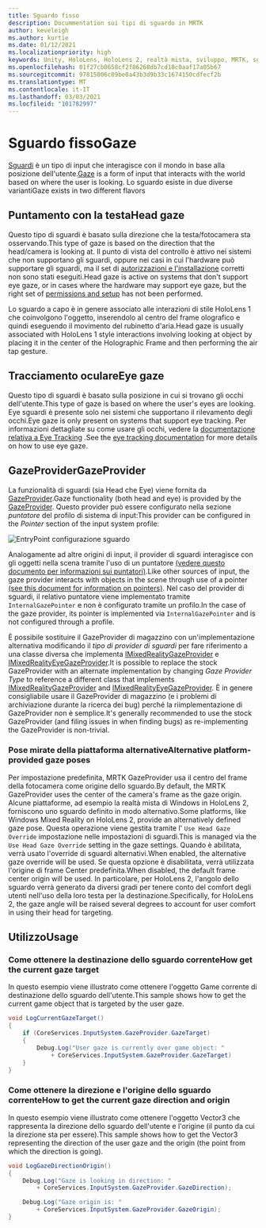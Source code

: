 ```yaml
---
title: Sguardo fisso
description: Docummentation sui tipi di sguardo in MRTK
author: keveleigh
ms.author: kurtie
ms.date: 01/12/2021
ms.localizationpriority: high
keywords: Unity, HoloLens, HoloLens 2, realtà mista, sviluppo, MRTK, sguardo,
ms.openlocfilehash: 01f27cb0658cf2f86268db7cd18c0aaf17a05b67
ms.sourcegitcommit: 97815006c09be0a43b3d9b33c1674150cdfecf2b
ms.translationtype: MT
ms.contentlocale: it-IT
ms.lasthandoff: 03/03/2021
ms.locfileid: "101782997"
---
```

# <a name="gaze"></a><span data-ttu-id="14f49-104">Sguardo fisso</span><span class="sxs-lookup"><span data-stu-id="14f49-104">Gaze</span></span>

<span data-ttu-id="14f49-105">[Sguardi](https://docs.microsoft.com/windows/mixed-reality/gaze) è un tipo di input che interagisce con il mondo in base alla posizione dell'utente.</span><span class="sxs-lookup"><span data-stu-id="14f49-105">[Gaze](https://docs.microsoft.com/windows/mixed-reality/gaze) is a form of input that interacts with the world based on where the user is looking.</span></span> <span data-ttu-id="14f49-106">Lo sguardo esiste in due diverse varianti</span><span class="sxs-lookup"><span data-stu-id="14f49-106">Gaze exists in two different flavors</span></span>

## <a name="head-gaze"></a><span data-ttu-id="14f49-107">Puntamento con la testa</span><span class="sxs-lookup"><span data-stu-id="14f49-107">Head gaze</span></span>

<span data-ttu-id="14f49-108">Questo tipo di sguardi è basato sulla direzione che la testa/fotocamera sta osservando.</span><span class="sxs-lookup"><span data-stu-id="14f49-108">This type of gaze is based on the direction that the head/camera is looking at.</span></span> <span data-ttu-id="14f49-109">Il punto di vista del controllo è attivo nei sistemi che non supportano gli sguardi, oppure nei casi in cui l'hardware può supportare gli sguardi, ma il set di [autorizzazioni e l'installazione](../eye-tracking/eye-tracking-basic-setup.md#eye-tracking-requirements-checklist) corretti non sono stati eseguiti.</span><span class="sxs-lookup"><span data-stu-id="14f49-109">Head gaze is active on systems that don't support eye gaze, or in cases where the hardware may support eye gaze, but the right set of [permissions and setup](../eye-tracking/eye-tracking-basic-setup.md#eye-tracking-requirements-checklist) has not been performed.</span></span>

<span data-ttu-id="14f49-110">Lo sguardo a capo è in genere associato alle interazioni di stile HoloLens 1 che coinvolgono l'oggetto, inserendolo al centro del frame olografico e quindi eseguendo il movimento del rubinetto d'aria.</span><span class="sxs-lookup"><span data-stu-id="14f49-110">Head gaze is usually associated with HoloLens 1 style interactions involving looking at object by placing it in the center of the Holographic Frame and then performing the air tap gesture.</span></span>

## <a name="eye-gaze"></a><span data-ttu-id="14f49-111">Tracciamento oculare</span><span class="sxs-lookup"><span data-stu-id="14f49-111">Eye gaze</span></span>

<span data-ttu-id="14f49-112">Questo tipo di sguardi è basato sulla posizione in cui si trovano gli occhi dell'utente.</span><span class="sxs-lookup"><span data-stu-id="14f49-112">This type of gaze is based on where the user's eyes are looking.</span></span> <span data-ttu-id="14f49-113">Eye sguardi è presente solo nei sistemi che supportano il rilevamento degli occhi.</span><span class="sxs-lookup"><span data-stu-id="14f49-113">Eye gaze is only present on systems that support eye tracking.</span></span> <span data-ttu-id="14f49-114">Per informazioni dettagliate su come usare gli occhi, vedere la [documentazione relativa a Eye Tracking](../eye-tracking/eye-tracking-main.md) .</span><span class="sxs-lookup"><span data-stu-id="14f49-114">See the [eye tracking documentation](../eye-tracking/eye-tracking-main.md) for more details on how to use eye gaze.</span></span>

## <a name="gazeprovider"></a><span data-ttu-id="14f49-115">GazeProvider</span><span class="sxs-lookup"><span data-stu-id="14f49-115">GazeProvider</span></span>

<span data-ttu-id="14f49-116">La funzionalità di sguardi (sia Head che Eye) viene fornita da [GazeProvider](xref:Microsoft.MixedReality.Toolkit.Input.GazeProvider).</span><span class="sxs-lookup"><span data-stu-id="14f49-116">Gaze functionality (both head and eye) is provided by the [GazeProvider](xref:Microsoft.MixedReality.Toolkit.Input.GazeProvider).</span></span> <span data-ttu-id="14f49-117">Questo provider può essere configurato nella sezione *puntatore* del profilo di sistema di input:</span><span class="sxs-lookup"><span data-stu-id="14f49-117">This provider can be configured in the *Pointer* section of the input system profile:</span></span>

![EntryPoint configurazione sguardo](../images/input/GazeConfigurationEntrypoint.png)

<span data-ttu-id="14f49-119">Analogamente ad altre origini di input, il provider di sguardi interagisce con gli oggetti nella scena tramite l'uso di un puntatore [(vedere questo documento per informazioni sui puntatori)](../../architecture/controllers-pointers-and-focus.md).</span><span class="sxs-lookup"><span data-stu-id="14f49-119">Like other sources of input, the gaze provider interacts with objects in the scene through use of a pointer [(see this document for information on pointers)](../../architecture/controllers-pointers-and-focus.md).</span></span>
<span data-ttu-id="14f49-120">Nel caso del provider di sguardi, il relativo puntatore viene implementato tramite `InternalGazePointer` e non è configurato tramite un profilo.</span><span class="sxs-lookup"><span data-stu-id="14f49-120">In the case of the gaze provider, its pointer is implemented via `InternalGazePointer` and is not configured through a profile.</span></span>

<span data-ttu-id="14f49-121">È possibile sostituire il GazeProvider di magazzino con un'implementazione alternativa modificando il *tipo di provider di sguardi* per fare riferimento a una classe diversa che implementa [IMixedRealityGazeProvider](xref:Microsoft.MixedReality.Toolkit.Input.IMixedRealityGazeProvider) e [IMixedRealityEyeGazeProvider](xref:Microsoft.MixedReality.Toolkit.Input.IMixedRealityEyeGazeProvider).</span><span class="sxs-lookup"><span data-stu-id="14f49-121">It is possible to replace the stock GazeProvider with an alternate implementation by changing *Gaze Provider Type* to reference a different class that implements [IMixedRealityGazeProvider](xref:Microsoft.MixedReality.Toolkit.Input.IMixedRealityGazeProvider) and [IMixedRealityEyeGazeProvider](xref:Microsoft.MixedReality.Toolkit.Input.IMixedRealityEyeGazeProvider).</span></span>
<span data-ttu-id="14f49-122">È in genere consigliabile usare il GazeProvider di magazzino (e i problemi di archiviazione durante la ricerca dei bug) perché la riimplementazione di GazeProvider non è semplice.</span><span class="sxs-lookup"><span data-stu-id="14f49-122">It's generally recommended to use the stock GazeProvider (and filing issues in when finding bugs) as re-implementing the GazeProvider is non-trivial.</span></span>

### <a name="alternative-platform-provided-gaze-poses"></a><span data-ttu-id="14f49-123">Pose mirate della piattaforma alternative</span><span class="sxs-lookup"><span data-stu-id="14f49-123">Alternative platform-provided gaze poses</span></span>

<span data-ttu-id="14f49-124">Per impostazione predefinita, MRTK GazeProvider usa il centro del frame della fotocamera come origine dello sguardo.</span><span class="sxs-lookup"><span data-stu-id="14f49-124">By default, the MRTK GazeProvider uses the center of the camera's frame as the gaze origin.</span></span> <span data-ttu-id="14f49-125">Alcune piattaforme, ad esempio la realtà mista di Windows in HoloLens 2, forniscono uno sguardo definito in modo alternativo.</span><span class="sxs-lookup"><span data-stu-id="14f49-125">Some platforms, like Windows Mixed Reality on HoloLens 2, provide an alternatively defined gaze pose.</span></span> <span data-ttu-id="14f49-126">Questa operazione viene gestita tramite l' `Use Head Gaze Override` impostazione nelle impostazioni di sguardi.</span><span class="sxs-lookup"><span data-stu-id="14f49-126">This is managed via the `Use Head Gaze Override` setting in the gaze settings.</span></span> <span data-ttu-id="14f49-127">Quando è abilitata, verrà usato l'override di sguardi alternativi.</span><span class="sxs-lookup"><span data-stu-id="14f49-127">When enabled, the alternative gaze override will be used.</span></span> <span data-ttu-id="14f49-128">Se questa opzione è disabilitata, verrà utilizzata l'origine di frame Center predefinita.</span><span class="sxs-lookup"><span data-stu-id="14f49-128">When disabled, the default frame center origin will be used.</span></span> <span data-ttu-id="14f49-129">In particolare, per HoloLens 2, l'angolo dello sguardo verrà generato da diversi gradi per tenere conto del comfort degli utenti nell'uso della loro testa per la destinazione.</span><span class="sxs-lookup"><span data-stu-id="14f49-129">Specifically, for HoloLens 2, the gaze angle will be raised several degrees to account for user comfort in using their head for targeting.</span></span>

## <a name="usage"></a><span data-ttu-id="14f49-130">Utilizzo</span><span class="sxs-lookup"><span data-stu-id="14f49-130">Usage</span></span>

### <a name="how-get-the-current-gaze-target"></a><span data-ttu-id="14f49-131">Come ottenere la destinazione dello sguardo corrente</span><span class="sxs-lookup"><span data-stu-id="14f49-131">How get the current gaze target</span></span>

<span data-ttu-id="14f49-132">In questo esempio viene illustrato come ottenere l'oggetto Game corrente di destinazione dello sguardo dell'utente.</span><span class="sxs-lookup"><span data-stu-id="14f49-132">This sample shows how to get the current game object that is targeted by the user gaze.</span></span>

```c#
void LogCurrentGazeTarget()
{
    if (CoreServices.InputSystem.GazeProvider.GazeTarget)
    {
        Debug.Log("User gaze is currently over game object: "
            + CoreServices.InputSystem.GazeProvider.GazeTarget)
    }
}
```

### <a name="how-to-get-the-current-gaze-direction-and-origin"></a><span data-ttu-id="14f49-133">Come ottenere la direzione e l'origine dello sguardo corrente</span><span class="sxs-lookup"><span data-stu-id="14f49-133">How to get the current gaze direction and origin</span></span>

<span data-ttu-id="14f49-134">In questo esempio viene illustrato come ottenere l'oggetto Vector3 che rappresenta la direzione dello sguardo dell'utente e l'origine (il punto da cui la direzione sta per essere).</span><span class="sxs-lookup"><span data-stu-id="14f49-134">This sample shows how to get the Vector3 representing the direction of the user gaze and the origin (the point from which the direction is going).</span></span>

```c#
void LogGazeDirectionOrigin()
{
    Debug.Log("Gaze is looking in direction: "
        + CoreServices.InputSystem.GazeProvider.GazeDirection);

    Debug.Log("Gaze origin is: "
        + CoreServices.InputSystem.GazeProvider.GazeOrigin);
}
```
